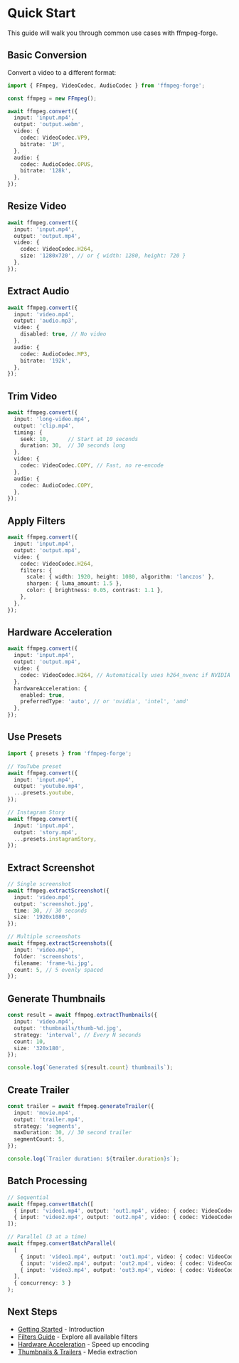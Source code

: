 # Quick Start

This guide will walk you through common use cases with ffmpeg-forge.

## Basic Conversion

Convert a video to a different format:

```typescript
import { FFmpeg, VideoCodec, AudioCodec } from 'ffmpeg-forge';

const ffmpeg = new FFmpeg();

await ffmpeg.convert({
  input: 'input.mp4',
  output: 'output.webm',
  video: {
    codec: VideoCodec.VP9,
    bitrate: '1M',
  },
  audio: {
    codec: AudioCodec.OPUS,
    bitrate: '128k',
  },
});
```

## Resize Video

```typescript
await ffmpeg.convert({
  input: 'input.mp4',
  output: 'output.mp4',
  video: {
    codec: VideoCodec.H264,
    size: '1280x720', // or { width: 1280, height: 720 }
  },
});
```

## Extract Audio

```typescript
await ffmpeg.convert({
  input: 'video.mp4',
  output: 'audio.mp3',
  video: {
    disabled: true, // No video
  },
  audio: {
    codec: AudioCodec.MP3,
    bitrate: '192k',
  },
});
```

## Trim Video

```typescript
await ffmpeg.convert({
  input: 'long-video.mp4',
  output: 'clip.mp4',
  timing: {
    seek: 10,      // Start at 10 seconds
    duration: 30,  // 30 seconds long
  },
  video: {
    codec: VideoCodec.COPY, // Fast, no re-encode
  },
  audio: {
    codec: AudioCodec.COPY,
  },
});
```

## Apply Filters

```typescript
await ffmpeg.convert({
  input: 'input.mp4',
  output: 'output.mp4',
  video: {
    codec: VideoCodec.H264,
    filters: {
      scale: { width: 1920, height: 1080, algorithm: 'lanczos' },
      sharpen: { luma_amount: 1.5 },
      color: { brightness: 0.05, contrast: 1.1 },
    },
  },
});
```

## Hardware Acceleration

```typescript
await ffmpeg.convert({
  input: 'input.mp4',
  output: 'output.mp4',
  video: {
    codec: VideoCodec.H264, // Automatically uses h264_nvenc if NVIDIA GPU available
  },
  hardwareAcceleration: {
    enabled: true,
    preferredType: 'auto', // or 'nvidia', 'intel', 'amd'
  },
});
```

## Use Presets

```typescript
import { presets } from 'ffmpeg-forge';

// YouTube preset
await ffmpeg.convert({
  input: 'input.mp4',
  output: 'youtube.mp4',
  ...presets.youtube,
});

// Instagram Story
await ffmpeg.convert({
  input: 'input.mp4',
  output: 'story.mp4',
  ...presets.instagramStory,
});
```

## Extract Screenshot

```typescript
// Single screenshot
await ffmpeg.extractScreenshot({
  input: 'video.mp4',
  output: 'screenshot.jpg',
  time: 30, // 30 seconds
  size: '1920x1080',
});

// Multiple screenshots
await ffmpeg.extractScreenshots({
  input: 'video.mp4',
  folder: 'screenshots',
  filename: 'frame-%i.jpg',
  count: 5, // 5 evenly spaced
});
```

## Generate Thumbnails

```typescript
const result = await ffmpeg.extractThumbnails({
  input: 'video.mp4',
  output: 'thumbnails/thumb-%d.jpg',
  strategy: 'interval', // Every N seconds
  count: 10,
  size: '320x180',
});

console.log(`Generated ${result.count} thumbnails`);
```

## Create Trailer

```typescript
const trailer = await ffmpeg.generateTrailer({
  input: 'movie.mp4',
  output: 'trailer.mp4',
  strategy: 'segments',
  maxDuration: 30, // 30 second trailer
  segmentCount: 5,
});

console.log(`Trailer duration: ${trailer.duration}s`);
```

## Batch Processing

```typescript
// Sequential
await ffmpeg.convertBatch([
  { input: 'video1.mp4', output: 'out1.mp4', video: { codec: VideoCodec.H264 } },
  { input: 'video2.mp4', output: 'out2.mp4', video: { codec: VideoCodec.H264 } },
]);

// Parallel (3 at a time)
await ffmpeg.convertBatchParallel(
  [
    { input: 'video1.mp4', output: 'out1.mp4', video: { codec: VideoCodec.H264 } },
    { input: 'video2.mp4', output: 'out2.mp4', video: { codec: VideoCodec.H264 } },
    { input: 'video3.mp4', output: 'out3.mp4', video: { codec: VideoCodec.H264 } },
  ],
  { concurrency: 3 }
);
```

## Next Steps

- [Getting Started](/guide/getting-started) - Introduction
- [Filters Guide](/FILTERS) - Explore all available filters
- [Hardware Acceleration](/HARDWARE) - Speed up encoding
- [Thumbnails & Trailers](/THUMBNAILS_TRAILERS) - Media extraction


